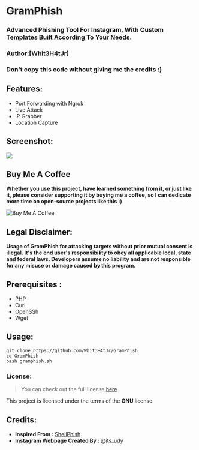 # GramPhish 

### Advanced Phishing Tool For Instagram, With Custom Templates Built According To Your Needs. ###
### Author:[Whit3H4tJr]
### Don't copy this code without giving me the credits :) 
 

## Features:
- Port Forwarding with Ngrok
- Live Attack 
- IP Grabber
- Location Capture

## Screenshot:
   <p align="left">
   <img src="https://initiate.alphacoders.com/download/wallpaper/606501/images8/jpg/850206839047650"
   </p>

## Buy Me A Coffee

**Whether you use this project, have learned something from it, or just like it, please consider supporting it by buying me a coffee, so I can dedicate more time on open-source projects like this :)**

<img src="https://www.buymeacoffee.com/assets/img/custom_images/orange_img.png" alt="Buy Me A Coffee" style="height: auto !important;width: auto !important;" ></a>

## Legal Disclaimer:

**Usage of GramPhish for attacking targets without prior mutual consent is illegal. It's the end user's responsibility to obey all applicable local, state and federal laws. Developers assume no liability and are not responsible for any misuse or damage caused by this program.** 

## Prerequisites :
- PHP
- Curl
- OpenSSh
- Wget

## Usage:
```
git clone https://github.com/Whit3H4tJr/GramPhish
cd GramPhish
bash gramphish.sh
```

### License: ###

>You can check out the full license [here](https://github.com/Rav3ncIaw/GramPhish/blob/master/LICENSE)

This project is licensed under the terms of the **GNU** license.

## Credits:
- **Inspired From :** <a href="https://github.com/thelinuxchoice/shellphish">ShellPhish</a>
- **Instagram Webpage Created By :** <a href=https://github.com/An0nUD4Y>@its_udy</a>
